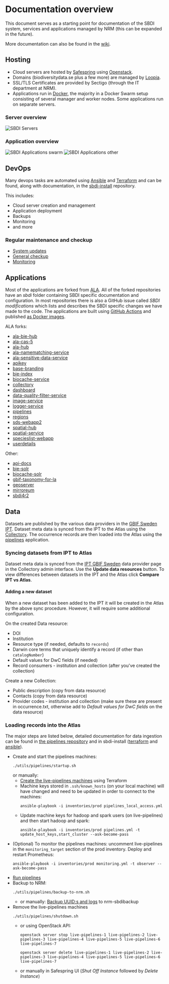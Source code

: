 # Documentation overview
This document serves as a starting point for documentation of the SBDI system, services and applications managed by NRM (this can be expanded in the future).

More documentation can also be found in the [wiki](https://github.com/biodiversitydata-se/documentation-overview/wiki).

## Hosting
- Cloud servers are hosted by [Safespring](https://dashboard.sto1.safespring.com/) using [Openstack](https://www.openstack.org/).
- Domains (biodiversitydata.se plus a few more) are managed by [Loopia](https://www.loopia.se/loggain/).
- SSL/TLS Certificates are provided by Sectigo (through the IT department at NRM).
- Applications run in [Docker](https://www.docker.com/), the majority in a Docker Swarm setup consisting of several manager and worker nodes. Some applications run on separate servers.

### Server overview
![SBDI Servers](images/SBDI-Servers.png)

### Application overview
![SBDI Applications swarm](images/SBDI-Applications-swarm.png)
![SBDI Applications other](images/SBDI-Applications-other.png)

## DevOps
Many devops tasks are automated using [Ansible](https://www.ansible.com/) and [Terraform](https://www.terraform.io/) and can be found, along with documentation, in the [sbdi-install](https://github.com/biodiversitydata-se/sbdi-install) repository.

This includes:
- Cloud server creation and management
- Application deployment
- Backups
- Monitoring
- and more

### Regular maintenance and checkup
- [System updates](https://github.com/biodiversitydata-se/documentation-overview/wiki/Running-system-updates-(apt))
- [General checkup](https://github.com/biodiversitydata-se/documentation-overview/wiki/General-checkup)
- [Monitoring](https://github.com/biodiversitydata-se/documentation-overview/wiki/Monitoring-maintenance)

## Applications
 Most of the applications are forked from [ALA](https://github.com/AtlasOfLivingAustralia/). All of the forked repositories have an *sbdi* folder containing SBDI specific documentation and configuration. In most repositories there is also a GitHub issue called *SBDI modifications* which lists and describes the SBDI specific changes we have made to the code. The applications are built using [GitHub Actions](https://docs.github.com/en/actions) and published [as Docker images](https://github.com/orgs/biodiversitydata-se/packages).

ALA forks:
- [ala-bie-hub](https://github.com/biodiversitydata-se/ala-bie-hub)
- [ala-cas-5](https://github.com/biodiversitydata-se/ala-cas-5)
- [ala-hub](https://github.com/biodiversitydata-se/ala-hub)
- [ala-namematching-service](https://github.com/biodiversitydata-se/ala-namematching-service)
- [ala-sensitive-data-service](https://github.com/biodiversitydata-se/ala-sensitive-data-service)
- [apikey](https://github.com/biodiversitydata-se/apikey)
- [base-branding](https://github.com/biodiversitydata-se/base-branding)
- [bie-index](https://github.com/biodiversitydata-se/bie-index)
- [biocache-service](https://github.com/biodiversitydata-se/biocache-service)
- [collectory](https://github.com/biodiversitydata-se/collectory)
- [dashboard](https://github.com/biodiversitydata-se/dashboard)
- [data-quality-filter-service](https://github.com/biodiversitydata-se/data-quality-filter-service)
- [image-service](https://github.com/biodiversitydata-se/image-service)
- [logger-service](https://github.com/biodiversitydata-se/logger-service)
- [pipelines](https://github.com/biodiversitydata-se/pipelines)
- [regions](https://github.com/biodiversitydata-se/regions)
- [sds-webapp2](https://github.com/biodiversitydata-se/sds-webapp2)
- [spatial-hub](https://github.com/biodiversitydata-se/spatial-hub)
- [spatial-service](https://github.com/biodiversitydata-se/spatial-service)
- [specieslist-webapp](https://github.com/biodiversitydata-se/specieslist-webapp)
- [userdetails](https://github.com/biodiversitydata-se/userdetails)

Other:
- [api-docs](https://github.com/biodiversitydata-se/api-docs)
- [bie-solr](https://github.com/biodiversitydata-se/bie-solr)
- [biocache-solr](https://github.com/biodiversitydata-se/biocache-solr)
- [gbif-taxonomy-for-la](https://github.com/biodiversitydata-se/gbif-taxonomy-for-la)
- [geoserver](https://github.com/biodiversitydata-se/geoserver)
- [mirroreum](https://github.com/biodiversitydata-se/mirroreum)
- [sbdi4r2](https://github.com/biodiversitydata-se/sbdi4r2)

## Data
Datasets are published by the various data providers in the [GBIF Sweden IPT](https://www.gbif.se/ipt). Dataset meta data is synced from the IPT to the Atlas using the [Collectory](https://collections.biodiversitydata.se/). The occurrence records are then loaded into the Atlas using the [pipelines](https://github.com/biodiversitydata-se/pipelines) application. 

### Syncing datasets from IPT to Atlas
Dataset meta data is synced from the [IPT GBIF Sweden](https://collections.biodiversitydata.se/dataProvider/show/dp0) data provider page in the Collectory admin interface. Use the **Update data resources** button. 
To view differences between datasets in the IPT and the Atlas click **Compare IPT vs Atlas**.

#### Adding a new dataset
When a new dataset has been added to the IPT it will be created in the Atlas by the above sync procedure. However, it will require some additional configuration.

On the created Data resource:
- DOI
- Institution
- Resource type (if needed, defaults to `records`)
- Darwin core terms that uniquely identify a record (if other than `catalogNumber`)
- Default values for DwC fields (if needed)
- Record consumers - institution and collection (after you've created the collection)

Create a new Collection:
- Public description (copy from data resource)
- Contacts (copy from data resource)
- Provider codes - institution and collection (make sure these are present in occurrence.txt, otherwise add to *Default values for DwC fields* on the data resource)


### Loading records into the Atlas
The major steps are listed below, detailed documentation for data ingestion can be found in [the pipelines repository](https://github.com/biodiversitydata-se/pipelines/blob/master/sbdi/README.md) and in sbdi-install ([terraform](https://github.com/biodiversitydata-se/sbdi-install/blob/main/terraform) and [ansible](https://github.com/biodiversitydata-se/sbdi-install/blob/main/ansible/roles/pipelines/README.md)).

* Create and start the pipelines machines:
    ```
    ./utils/pipelines/startup.sh
    ```
    or  manually:
    * [Create the live-pipelines machines](https://github.com/biodiversitydata-se/sbdi-install/tree/main/terraform#running) using Terraform
    * Machine keys stored in `.ssh/known_hosts` (on your local machine) will have changed and need to be updated in order to connect to the machines:
        ```
        ansible-playbook -i inventories/prod pipelines_local_access.yml
        ```
    * Update machine keys for hadoop and spark users (on live-pipelines) and then start hadoop and spark:
        ```
        ansible-playbook -i inventories/prod pipelines.yml -t update_host_keys,start_cluster --ask-become-pass
        ```
* (Optional) To monitor the pipelines machines: uncomment live-pipelines in the `monitoring_target` section of the prod inventory. Deploy and restart Prometheus:
    ```
    ansible-playbook -i inventories/prod monitoring.yml -t observer --ask-become-pass
    ```
* [Run pipelines](https://github.com/biodiversitydata-se/pipelines/tree/master/sbdi#running-pipelines)
* Backup to NRM:
    ```
    ./utils/pipelines/backup-to-nrm.sh
    ```
    * or  manually: [Backup UUID:s and logs](https://github.com/biodiversitydata-se/pipelines/tree/master/sbdi#backup) to nrm-sbdibackup
* Remove the live-pipelines machines
    ```
    ./utils/pipelines/shutdown.sh
    ```
    * or using OpenStack API:
        ```
        openstack server stop live-pipelines-1 live-pipelines-2 live-pipelines-3 live-pipelines-4 live-pipelines-5 live-pipelines-6 live-pipelines-7
        ```
        ```
        openstack server delete live-pipelines-1 live-pipelines-2 live-pipelines-3 live-pipelines-4 live-pipelines-5 live-pipelines-6 live-pipelines-7
        ``` 
    * or manually in Safespring UI (*Shut Off Instance* followed by *Delete Instance*)
